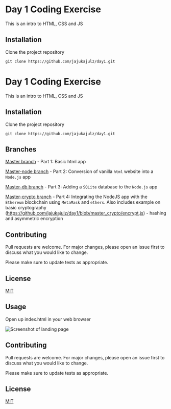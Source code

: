 # Day 1 Coding Exercise

This is an intro to HTML, CSS and JS

## Installation

Clone the project repository

```
git clone https://github.com/jajukajulz/day1.git
```
# Day 1 Coding Exercise

This is an intro to HTML, CSS and JS

## Installation

Clone the project repository

```
git clone https://github.com/jajukajulz/day1.git
```

## Branches

[Master branch](https://github.com/jajukajulz/day1/tree/master) - Part 1: Basic html app

[Master-node branch](https://github.com/jajukajulz/day1/tree/master_node) - Part 2: Conversion of vanilla `html` website into a `Node.js` app

[Master-db branch](https://github.com/jajukajulz/day1/tree/master_db) - Part 3: Adding a `SQLite` database to the `Node.js` app

[Master-crypto branch](https://github.com/jajukajulz/day1/tree/master_crypto) - Part 4: Integrating the NodeJS app with the `Ethereum` blockchain using `MetaMask` and `ethers`. Also includes example on basic cryptography (https://github.com/jajukajulz/day1/blob/master_crypto/encrypt.js) - hashing and asymmetric encryption

## Contributing

Pull requests are welcome. For major changes, please open an issue first to discuss what you would like to change.

Please make sure to update tests as appropriate.

## License

[MIT](https://choosealicense.com/licenses/mit/)


## Usage

Open up index.html in your web browser

![Screenshot of landing page](https://github.com/jajukajulz/day1/blob/master/images/landing_page.png?raw=true)

## Contributing

Pull requests are welcome. For major changes, please open an issue first to discuss what you would like to change.

Please make sure to update tests as appropriate.

## License

[MIT](https://choosealicense.com/licenses/mit/)
